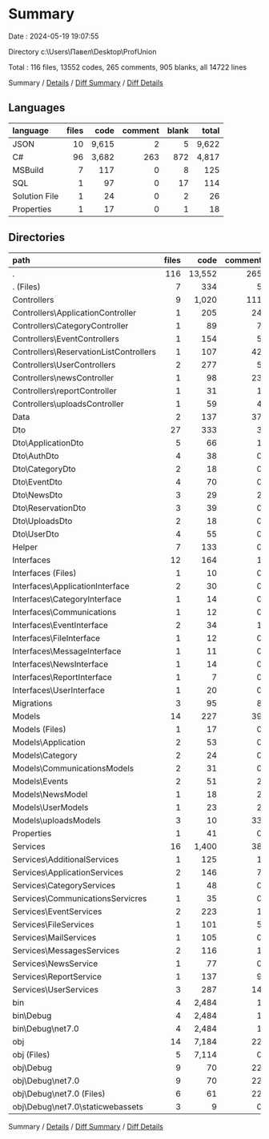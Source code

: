 # Summary

Date : 2024-05-19 19:07:55

Directory c:\\Users\\Павел\\Desktop\\ProfUnion

Total : 116 files,  13552 codes, 265 comments, 905 blanks, all 14722 lines

Summary / [Details](details.md) / [Diff Summary](diff.md) / [Diff Details](diff-details.md)

## Languages
| language | files | code | comment | blank | total |
| :--- | ---: | ---: | ---: | ---: | ---: |
| JSON | 10 | 9,615 | 2 | 5 | 9,622 |
| C# | 96 | 3,682 | 263 | 872 | 4,817 |
| MSBuild | 7 | 117 | 0 | 8 | 125 |
| SQL | 1 | 97 | 0 | 17 | 114 |
| Solution File | 1 | 24 | 0 | 2 | 26 |
| Properties | 1 | 17 | 0 | 1 | 18 |

## Directories
| path | files | code | comment | blank | total |
| :--- | ---: | ---: | ---: | ---: | ---: |
| . | 116 | 13,552 | 265 | 905 | 14,722 |
| . (Files) | 7 | 334 | 5 | 50 | 389 |
| Controllers | 9 | 1,020 | 111 | 264 | 1,395 |
| Controllers\\ApplicationController | 1 | 205 | 24 | 55 | 284 |
| Controllers\\CategoryController | 1 | 89 | 7 | 19 | 115 |
| Controllers\\EventControllers | 1 | 154 | 5 | 43 | 202 |
| Controllers\\ReservationListControllers | 1 | 107 | 42 | 27 | 176 |
| Controllers\\UserControllers | 2 | 277 | 5 | 72 | 354 |
| Controllers\\newsController | 1 | 98 | 23 | 29 | 150 |
| Controllers\\reportController | 1 | 31 | 1 | 5 | 37 |
| Controllers\\uploadsController | 1 | 59 | 4 | 14 | 77 |
| Data | 2 | 137 | 37 | 50 | 224 |
| Dto | 27 | 333 | 3 | 59 | 395 |
| Dto\\ApplicationDto | 5 | 66 | 1 | 11 | 78 |
| Dto\\AuthDto | 4 | 38 | 0 | 6 | 44 |
| Dto\\CategoryDto | 2 | 18 | 0 | 4 | 22 |
| Dto\\EventDto | 4 | 70 | 0 | 19 | 89 |
| Dto\\NewsDto | 3 | 29 | 2 | 4 | 35 |
| Dto\\ReservationDto | 3 | 39 | 0 | 4 | 43 |
| Dto\\UploadsDto | 2 | 18 | 0 | 4 | 22 |
| Dto\\UserDto | 4 | 55 | 0 | 7 | 62 |
| Helper | 7 | 133 | 0 | 53 | 186 |
| Interfaces | 12 | 164 | 1 | 29 | 194 |
| Interfaces (Files) | 1 | 10 | 0 | 1 | 11 |
| Interfaces\\ApplicationInterface | 2 | 30 | 0 | 4 | 34 |
| Interfaces\\CategoryInterface | 1 | 14 | 0 | 2 | 16 |
| Interfaces\\Communications | 1 | 12 | 0 | 3 | 15 |
| Interfaces\\EventInterface | 2 | 34 | 1 | 4 | 39 |
| Interfaces\\FileInterface | 1 | 12 | 0 | 5 | 17 |
| Interfaces\\MessageInterface | 1 | 11 | 0 | 2 | 13 |
| Interfaces\\NewsInterface | 1 | 14 | 0 | 5 | 19 |
| Interfaces\\ReportInterface | 1 | 7 | 0 | 1 | 8 |
| Interfaces\\UserInterface | 1 | 20 | 0 | 2 | 22 |
| Migrations | 3 | 95 | 8 | 27 | 130 |
| Models | 14 | 227 | 39 | 51 | 317 |
| Models (Files) | 1 | 17 | 0 | 5 | 22 |
| Models\\Application | 2 | 53 | 0 | 11 | 64 |
| Models\\Category | 2 | 24 | 0 | 8 | 32 |
| Models\\CommunicationsModels | 2 | 31 | 0 | 6 | 37 |
| Models\\Events | 2 | 51 | 2 | 11 | 64 |
| Models\\NewsModel | 1 | 18 | 2 | 5 | 25 |
| Models\\UserModels | 1 | 23 | 2 | 4 | 29 |
| Models\\uploadsModels | 3 | 10 | 33 | 1 | 44 |
| Properties | 1 | 41 | 0 | 1 | 42 |
| Services | 16 | 1,400 | 38 | 305 | 1,743 |
| Services\\AdditionalServices | 1 | 125 | 1 | 31 | 157 |
| Services\\ApplicationServices | 2 | 146 | 7 | 28 | 181 |
| Services\\CategoryServices | 1 | 48 | 0 | 16 | 64 |
| Services\\CommunicationsServicres | 1 | 35 | 0 | 6 | 41 |
| Services\\EventServices | 2 | 223 | 1 | 36 | 260 |
| Services\\FileServices | 1 | 101 | 5 | 31 | 137 |
| Services\\MailServices | 1 | 105 | 0 | 20 | 125 |
| Services\\MessagesServices | 2 | 116 | 1 | 21 | 138 |
| Services\\NewsService | 1 | 77 | 0 | 15 | 92 |
| Services\\ReportService | 1 | 137 | 9 | 26 | 172 |
| Services\\UserServices | 3 | 287 | 14 | 75 | 376 |
| bin | 4 | 2,484 | 1 | 2 | 2,487 |
| bin\\Debug | 4 | 2,484 | 1 | 2 | 2,487 |
| bin\\Debug\\net7.0 | 4 | 2,484 | 1 | 2 | 2,487 |
| obj | 14 | 7,184 | 22 | 14 | 7,220 |
| obj (Files) | 5 | 7,114 | 0 | 1 | 7,115 |
| obj\\Debug | 9 | 70 | 22 | 13 | 105 |
| obj\\Debug\\net7.0 | 9 | 70 | 22 | 13 | 105 |
| obj\\Debug\\net7.0 (Files) | 6 | 61 | 22 | 13 | 96 |
| obj\\Debug\\net7.0\\staticwebassets | 3 | 9 | 0 | 0 | 9 |

Summary / [Details](details.md) / [Diff Summary](diff.md) / [Diff Details](diff-details.md)